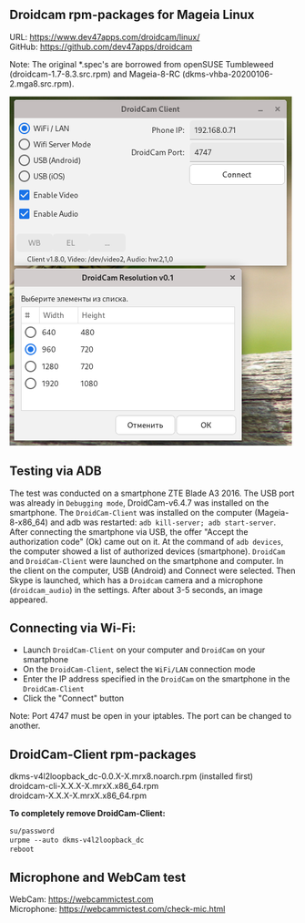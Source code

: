 Droidcam rpm-packages for Mageia Linux
---
URL: https://www.dev47apps.com/droidcam/linux/  
GitHub: https://github.com/dev47apps/droidcam  

Note: The original *.spec's are borrowed from openSUSE Tumbleweed (droidcam-1.7-8.3.src.rpm) and Mageia-8-RC (dkms-vhba-20200106-2.mga8.src.rpm).

![](https://github.com/AKotov-dev/droidcam-rpm/blob/main/scripts/archive/screenshots/screenshot.png)

Testing via ADB
---
The test was conducted on a smartphone ZTE Blade A3 2016. The USB port was already in `Debugging mode`, DroidCam-v6.4.7 was installed on the smartphone. The `DroidCam-Client` was installed on the computer (Mageia-8-x86_64) and adb was restarted: `adb kill-server; adb start-server`. After connecting the smartphone via USB, the offer "Accept the authorization code" (Ok) came out on it. At the command of `adb devices`, the computer showed a list of authorized devices (smartphone). `DroidCam` and `DroidCam-Client` were launched on the smartphone and computer. In the client on the computer, USB (Android) and Connect were selected. Then Skype is launched, which has a `Droidcam` camera and a microphone (`droidcam_audio`) in the settings. After about 3-5 seconds, an image appeared.

Connecting via Wi-Fi:
---
+ Launch `DroidCam-Client` on your computer and `DroidCam` on your smartphone
+ On the `DroidCam-Client`, select the `WiFi/LAN` connection mode
+ Enter the IP address specified in the `DroidCam` on the smartphone in the `DroidCam-Client`
+ Click the "Connect" button

Note: Port 4747 must be open in your iptables. The port can be changed to another.

DroidCam-Client rpm-packages
---
dkms-v4l2loopback_dc-0.0.X-X.mrx8.noarch.rpm (installed first)  
droidcam-cli-X.X.X-X.mrxX.x86_64.rpm  
droidcam-X.X.X-X.mrxX.x86_64.rpm  

**To completely remove DroidCam-Client:**
```
su/password
urpme --auto dkms-v4l2loopback_dc
reboot
```
Microphone and WebCam test
---
WebCam: https://webcammictest.com  
Microphone: https://webcammictest.com/check-mic.html

